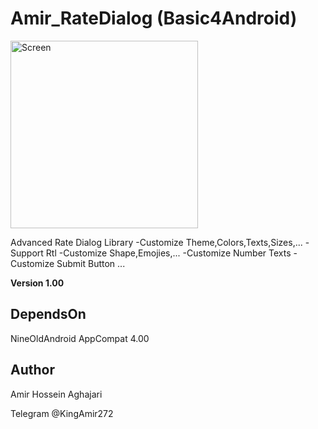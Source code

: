 # Amir_RateDialog (Basic4Android)
<img src="https://github.com/Aghajari/Amir_RateDialog/blob/master/animation.gif" width=300 title="Screen">

Advanced Rate Dialog Library
-Customize Theme,Colors,Texts,Sizes,...
-Support Rtl
-Customize Shape,Emojies,...
-Customize Number Texts
-Customize Submit Button
...

**Version 1.00**

## DependsOn
NineOldAndroid
AppCompat 4.00

## Author
Amir Hossein Aghajari

Telegram @KingAmir272

